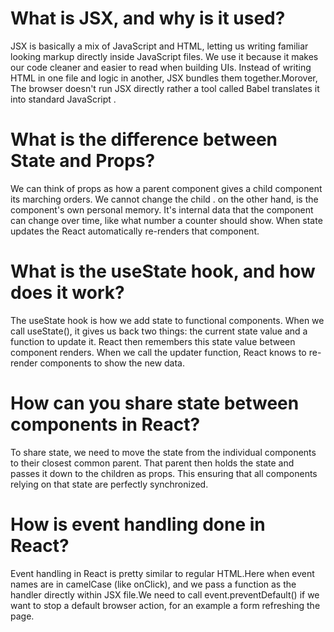 # What is JSX, and why is it used?
JSX is basically a mix of JavaScript and HTML, letting us writing familiar looking markup directly inside JavaScript files. We use it because it makes our code cleaner and easier to read when building UIs. Instead of writing HTML in one file and logic in another, JSX bundles them together.Morover, The browser doesn't run JSX directly rather a tool called Babel translates it into standard JavaScript .

# What is the difference between State and Props?
We can think of props as how a parent component gives a child component its marching orders. We cannot change the child . on the other hand, is the component's own personal memory. It's internal data that the component can change over time, like what number a counter should show. When state updates the React automatically re-renders that component. 

# What is the useState hook, and how does it work?
The useState hook is how we add state to functional components. When we call useState(), it gives us back two things: the current state value and a function to update it. React then remembers this state value between component renders. When we call the updater function, React knows to re-render  components to show the new data. 
# How can you share state between components in React?
To share state, we need to move the state from the individual components to their closest common parent. That parent then holds the state and passes it down to the children as props. This ensuring  that all components relying on that state are perfectly synchronized. 
# How is event handling done in React?
Event handling in React is pretty similar to regular HTML.Here when event names are in camelCase (like onClick), and we pass a function as the handler directly within JSX file.We need to call event.preventDefault() if we want to stop a default browser action, for an example a form refreshing the page.